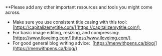 **Please add any other important resources and tools you might come across.

- Make sure you use consistent title casing with this tool: [https://capitalizemytitle.com/](https://capitalizemytitle.com/) 
- For basic image editing, resizing, and compressing: [https://www.iloveimg.com/](https://www.iloveimg.com/) 
- For good general blog writing advice: 
[https://menwithpens.ca/blog/](https://menwithpens.ca/blog/)

